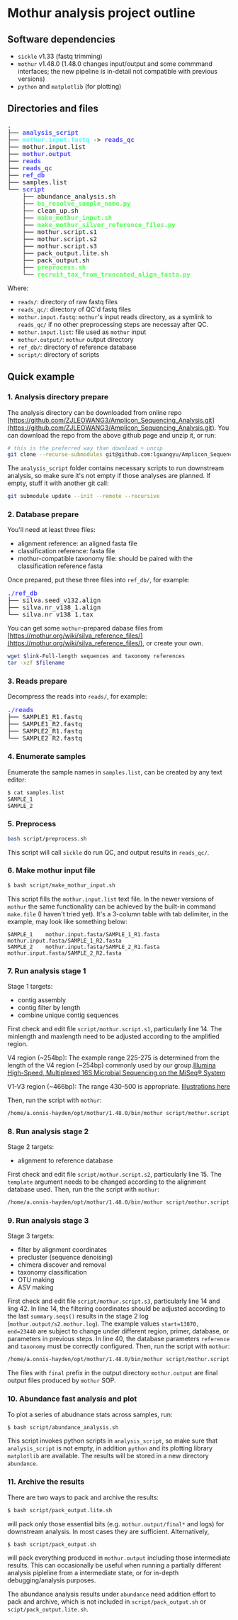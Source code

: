 # Mothur analysis project outline

## Software dependencies

* `sickle` v1.33 (fastq trimming)
* `mothur` v1.48.0 (1.48.0 changes input/output and some commmand interfaces; the new pipeline is in-detail not compatible with previous versions)
* `python` and `matplotlib` (for plotting)

## Directories and files

<pre><font color="#5555FF"><b>.</b></font>
├── <font color="#5555FF"><b>analysis_script</b></font>
├── <font color="#55FFFF"><b>mothur.input.fastq</b></font> -&gt; <font color="#5555FF"><b>reads_qc</b></font>
├── mothur.input.list
├── <font color="#5555FF"><b>mothur.output</b></font>
├── <font color="#5555FF"><b>reads</b></font>
├── <font color="#5555FF"><b>reads_qc</b></font>
├── <font color="#5555FF"><b>ref_db</b></font>
├── samples.list
└── <font color="#5555FF"><b>script</b></font>
    ├── abundance_analysis.sh
    ├── <font color="#55FF55"><b>bs_resolve_sample_name.py</b></font>
    ├── clean_up.sh
    ├── <font color="#55FF55"><b>make_mothur_input.sh</b></font>
    ├── <font color="#55FF55"><b>make_mothur_silver_reference_files.py</b></font>
    ├── mothur.script.s1
    ├── mothur.script.s2
    ├── mothur.script.s3
    ├── pack_output.lite.sh
    ├── pack_output.sh
    ├── <font color="#55FF55"><b>preprocess.sh</b></font>
    └── <font color="#55FF55"><b>recruit_tax_from_truncated_align_fasta.py</b></font>
</pre>

Where:

* `reads/`: directory of raw fastq files
* `reads_qc/`: directory of QC'd fastq files
* `mothur.input.fastq`: `mothur`'s input reads directory, as a symlink to `reads_qc/` if no other preprocessing steps are necessay after QC.
* `mothur.input.list`: file used as `mothur` input
* `mothur.output/`: `mothur` output directory
* `ref_db/`: directory of reference database
* `script/`: directory of scripts

## Quick example

### 1. Analysis directory prepare

The analysis directory can be downloaded from online repo [https://github.com/ZJLEOWANG3/Amplicon_Sequencing_Analysis.git](https://github.com/ZJLEOWANG3/Amplicon_Sequencing_Analysis.git). You can download the repo from the above github page and unzip it, or run:

```bash
# this is the preferred way than download + unzip
git clone --recurse-submodules git@github.com:lguangyu/Amplicon_Sequencing_Analysis.git
```

The `analysis_script` folder contains necessary scripts to run downstream analysis, so make sure it's not empty if those analyses are planned. If empty, stuff it with another git call:

```bash
git submodule update --init --remote --recursive
```

### 2. Database prepare

You'll need at least three files:

* alignment reference: an aligned fasta file
* classification reference: fasta file
* mothur-compatible taxonomy file: should be paired with the classification reference fasta

Once prepared, put these three files into `ref_db/`, for example:

<pre><font color="#5555FF"><b>./ref_db</b></font>
├── silva.seed_v132.align
├── silva.nr_v138_1.align
└── silva.nr_v138_1.tax
</pre>

You can get some `mothur`-prepared dabase files from [https://mothur.org/wiki/silva_reference_files/](https://mothur.org/wiki/silva_reference_files/), or create your own.

```bash
wget $link-Full-length sequences and taxonomy references
tar -xzf $filename
```

### 3. Reads prepare

Decompress the reads into `reads/`, for example:

<pre><font color="#5555FF"><b>./reads</b></font>
├── SAMPLE1_R1.fastq
├── SAMPLE1_R2.fastq
├── SAMPLE2_R1.fastq
└── SAMPLE2_R2.fastq
</pre>

### 4. Enumerate samples

Enumerate the sample names in `samples.list`, can be created by any text editor:

```bash
$ cat samples.list
SAMPLE_1
SAMPLE_2
```

### 5. Preprocess

```bash
bash script/preprocess.sh
```

This script will call `sickle` do run QC, and output results in `reads_qc/`.

### 6. Make mothur input file

```bash
$ bash script/make_mothur_input.sh
```

This script fills the `mothur.input.list` text file. In the newer versions of `mothur` the same functionality can be achieved by the built-in command `make.file` (I haven't tried yet). It's a 3-column table with tab delimiter, in the example, may look like something below:

```
SAMPLE_1	mothur.input.fasta/SAMPLE_1_R1.fasta	mothur.input.fasta/SAMPLE_1_R2.fasta
SAMPLE_2	mothur.input.fasta/SAMPLE_2_R1.fasta	mothur.input.fasta/SAMPLE_2_R2.fasta
```

### 7. Run analysis stage 1

Stage 1 targets:

* contig assembly
* contig filter by length
* combine unique contig sequences

First check and edit file `script/mothur.script.s1`, particularly line 14. The minlength and maxlength need to be adjusted according to the amplified region. 

V4 region (~254bp): The example range 225-275 is determined from the length of the V4 region (~254bp) commonly used by our group.[Illumina High-Speed, Multiplexed 16S Microbial Sequencing on the MiSeq® System](https://www.illumina.com/Documents/products/appnotes/appnote_miseq_16S.pdf)

V1-V3 region (~466bp): The range 430-500 is appropriate. [Illustrations here](https://help.ezbiocloud.net/16s-rrna-and-16s-rrna-gene/)

Then, run the script with `mothur`:


```bash
/home/a.onnis-hayden/opt/mothur/1.48.0/bin/mothur script/mothur.script.s1 > s1.output
```

### 8. Run analysis stage 2

Stage 2 targets:

* alignment to reference database

First check and edit file `script/mothur.script.s2`, particularly line 15. The `template` argument needs to be changed according to the alignment database used. Then, run the the script with `mothur`:

```bash
/home/a.onnis-hayden/opt/mothur/1.48.0/bin/mothur script/mothur.script.s2 > s2.output
```

### 9. Run analysis stage 3

Stage 3 targets:

* filter by alignment coordinates
* precluster (sequence denoising)
* chimera discover and removal
* taxonomy classification
* OTU making
* ASV making

First check and edit file `script/mothur.script.s3`, particularly line 14 and ling 42. In line 14, the filtering coordinates should be adjusted according to the last `summary.seqs()` results in the stage 2 log (`mothur.output/s2.mothur.log`). The example values `start=13870, end=23440` are subject to change under different region, primer, database, or parameters in previous steps. In line 40, the database parameters `reference` and `taxonomy` must be correctly configured. Then, run the script with `mothur`:

```bash
/home/a.onnis-hayden/opt/mothur/1.48.0/bin/mothur script/mothur.script.s3
```

The files with `final` prefix in the output directory `mothur.output` are final output files produced by `mothur` SOP.

### 10. Abundance fast analysis and plot

To plot a series of abudnance stats across samples, run:

```bash
$ bash script/abundance_analysis.sh
```

This script invokes python scripts in `analysis_script`, so make sure that `analysis_script` is not empty, in addition `python` and its plotting library `matplotlib` are available. The results will be stored in a new directory `abundance`.

### 11. Archive the results

There are two ways to pack and archive the results:

```bash
$ bash script/pack_output.lite.sh
```

will pack only those essential bits (e.g. `mothur.output/final*` and logs) for downstream analysis. In most cases they are sufficient. Alternatively,

```bash
$ bash script/pack_output.sh
```

will pack everything produced in `mothur.output` including those intermediate results. This can occasionally be useful when running a partially different analysis pipleline from a intermediate state, or for in-depth debugging/analysis purposes.

The abundance analysis results under `abundance` need addition effort to pack and archive, which is not included in `script/pack_output.sh` or `scipt/pack_output.lite.sh`.
